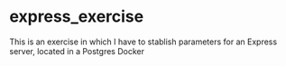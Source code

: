 # express_exercise
This is an exercise in which I have to stablish parameters for an Express server, located in a Postgres Docker

